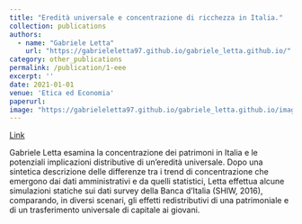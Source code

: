 ```yaml
---
title: "Eredità universale e concentrazione di ricchezza in Italia."
collection: publications
authors:
  - name: "Gabriele Letta"
    url: "https://gabrieleletta97.github.io/gabriele_letta.github.io/"
category: other_publications
permalink: /publication/1-eee
excerpt: ''
date: 2021-01-01
venue: 'Etica ed Economia'
paperurl: 
image: "https://gabrieleletta97.github.io/gabriele_letta.github.io/images/gini.jpg"  # Path to your image
---
```

[Link](https://eticaeconomia.it/eredita-universale-e-concentrazione-di-ricchezza-in-italia/)

Gabriele Letta esamina la concentrazione dei patrimoni in Italia e le potenziali implicazioni distributive di un’eredità universale. 
Dopo una sintetica descrizione delle differenze tra i trend di concentrazione che emergono dai dati amministrativi e da quelli statistici, 
Letta effettua alcune simulazioni statiche sui dati survey della Banca d’Italia (SHIW, 2016), comparando, in diversi scenari, gli effetti 
redistributivi di una patrimoniale e di un trasferimento universale di capitale ai giovani.
